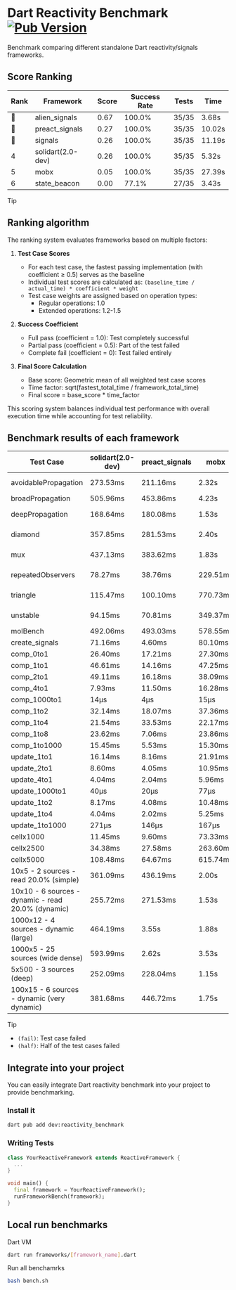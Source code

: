 # Dart Reactivity Benchmark [![Pub Version](https://img.shields.io/pub/v/reactivity_benchmark)](https://pub.dev/packages/reactivity_benchmark)

Benchmark comparing different standalone Dart reactivity/signals frameworks.

## Score Ranking

<!-- ranking start -->
| Rank | Framework | Score | Success Rate | Tests | Time |
|------|-----------|-------|--------------|-------|------|
| 🥇 | alien_signals | 0.67 | 100.0% | 35/35 | 3.68s |
| 🥈 | preact_signals | 0.27 | 100.0% | 35/35 | 10.02s |
| 🥉 | signals | 0.26 | 100.0% | 35/35 | 11.19s |
| 4 | solidart(2.0-dev) | 0.26 | 100.0% | 35/35 | 5.32s |
| 5 | mobx | 0.05 | 100.0% | 35/35 | 27.39s |
| 6 | state_beacon | 0.00 | 77.1% | 27/35 | 3.43s |

<!-- ranking end -->

> [!TIP]
> ## Ranking algorithm
>
> The ranking system evaluates frameworks based on multiple factors:
>
> 1. **Test Case Scores**
>    - For each test case, the fastest passing implementation (with coefficient ≥ 0.5) serves as the baseline
>    - Individual test scores are calculated as: `(baseline_time / actual_time) * coefficient * weight`
>    - Test case weights are assigned based on operation types:
>      - Regular operations: 1.0
>      - Extended operations: 1.2-1.5
>
> 2. **Success Coefficient**
>    - Full pass (coefficient = 1.0): Test completely successful
>    - Partial pass (coefficient = 0.5): Part of the test failed
>    - Complete fail (coefficient = 0): Test failed entirely
>
> 3. **Final Score Calculation**
>    - Base score: Geometric mean of all weighted test case scores
>    - Time factor: sqrt(fastest_total_time / framework_total_time)
>    - Final score = base_score * time_factor
>
> This scoring system balances individual test performance with overall execution time while accounting for test reliability.

## Benchmark results of each framework

<!-- test-case start -->
| Test Case | solidart(2.0-dev) | preact_signals | mobx | alien_signals | signals | state_beacon |
|---|---|---|---|---|---|---|
| avoidablePropagation | 273.53ms | 211.16ms | 2.32s | 185.67ms | 208.62ms | 153.21ms (fail) |
| broadPropagation | 505.96ms | 453.86ms | 4.23s | 351.77ms | 459.76ms | 6.55ms (fail) |
| deepPropagation | 168.64ms | 180.08ms | 1.53s | 126.09ms | 182.62ms | 141.45ms (fail) |
| diamond | 357.85ms | 281.53ms | 2.40s | 241.15ms | 295.66ms | 179.51ms (fail) |
| mux | 437.13ms | 383.62ms | 1.83s | 371.25ms | 404.67ms | 190.78ms (fail) |
| repeatedObservers | 78.27ms | 38.76ms | 229.51ms | 45.80ms | 46.12ms | 53.24ms (fail) |
| triangle | 115.47ms | 100.10ms | 770.73ms | 84.19ms | 105.08ms | 80.40ms (fail) |
| unstable | 94.15ms | 70.81ms | 349.37ms | 61.64ms | 74.28ms | 337.03ms (fail) |
| molBench | 492.06ms | 493.03ms | 578.55ms | 490.48ms | 488.00ms | 1.15ms |
| create_signals | 71.16ms | 4.60ms | 80.10ms | 26.62ms | 25.89ms | 85.21ms |
| comp_0to1 | 26.40ms | 17.21ms | 27.30ms | 7.89ms | 12.28ms | 60.38ms |
| comp_1to1 | 46.61ms | 14.16ms | 47.25ms | 4.18ms | 23.95ms | 58.75ms |
| comp_2to1 | 49.11ms | 16.18ms | 38.09ms | 2.28ms | 9.47ms | 36.10ms |
| comp_4to1 | 7.93ms | 11.50ms | 16.28ms | 8.52ms | 2.18ms | 16.28ms |
| comp_1000to1 | 14μs | 4μs | 15μs | 3μs | 5μs | 42μs |
| comp_1to2 | 32.14ms | 18.07ms | 37.36ms | 16.08ms | 19.39ms | 45.72ms |
| comp_1to4 | 21.54ms | 33.53ms | 22.17ms | 5.54ms | 9.98ms | 44.32ms |
| comp_1to8 | 23.62ms | 7.06ms | 23.86ms | 4.42ms | 7.16ms | 44.23ms |
| comp_1to1000 | 15.45ms | 5.53ms | 15.30ms | 3.43ms | 4.57ms | 39.55ms |
| update_1to1 | 16.14ms | 8.16ms | 21.91ms | 11.42ms | 9.19ms | 5.80ms |
| update_2to1 | 8.60ms | 4.05ms | 10.95ms | 5.07ms | 4.59ms | 2.88ms |
| update_4to1 | 4.04ms | 2.04ms | 5.96ms | 2.81ms | 2.29ms | 1.46ms |
| update_1000to1 | 40μs | 20μs | 77μs | 10μs | 23μs | 14μs |
| update_1to2 | 8.17ms | 4.08ms | 10.48ms | 5.63ms | 4.96ms | 2.94ms |
| update_1to4 | 4.04ms | 2.02ms | 5.25ms | 2.49ms | 2.31ms | 1.46ms |
| update_1to1000 | 271μs | 146μs | 167μs | 35μs | 43μs | 374μs |
| cellx1000 | 11.45ms | 9.60ms | 73.33ms | 7.26ms | 9.59ms | 5.25ms |
| cellx2500 | 34.38ms | 27.58ms | 263.60ms | 19.79ms | 32.47ms | 25.44ms |
| cellx5000 | 108.48ms | 64.67ms | 615.74ms | 42.08ms | 67.34ms | 65.16ms |
| 10x5 - 2 sources - read 20.0% (simple) | 361.09ms | 436.19ms | 2.00s | 228.95ms | 507.07ms | 239.86ms |
| 10x10 - 6 sources - dynamic - read 20.0% (dynamic) | 255.72ms | 271.53ms | 1.53s | 175.74ms | 285.16ms | 199.60ms |
| 1000x12 - 4 sources - dynamic (large) | 464.19ms | 3.55s | 1.88s | 280.62ms | 3.75s | 337.24ms |
| 1000x5 - 25 sources (wide dense) | 593.99ms | 2.62s | 3.53s | 407.39ms | 3.43s | 501.41ms |
| 5x500 - 3 sources (deep) | 252.09ms | 228.04ms | 1.15s | 189.64ms | 229.74ms | 205.71ms |
| 100x15 - 6 sources - dynamic (very dynamic) | 381.68ms | 446.72ms | 1.75s | 262.31ms | 478.66ms | 258.03ms |

<!-- test-case end -->

> [!TIP]
> - `(fail)`: Test case failed
> - `(half)`: Half of the test cases failed

## Integrate into your project

You can easily integrate Dart reactivity benchmark into your project to provide benchmarking.

### Install it

```bash
dart pub add dev:reactivity_benchmark
```

### Writing Tests

```dart
class YourReactiveFramework extends ReactiveFramework {
  ...
}

void main() {
  final framework = YourReactiveFramework();
  runFrameworkBench(framework);
}
```

## Local run benchmarks

Dart VM
```bash
dart run frameworks/[framework_name].dart
```

Run all benchamrks
```bash
bash bench.sh
```
